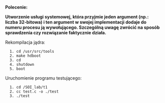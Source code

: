 **Polecenie:**

**Utworzenie usługi systemowej, która przyjmie jeden argument (np.: liczba 32-bitowa) i ten argument w swojej implementacji dodaje do numeru procesu ją wywołującego. Szczególną uwagę zwrócić na sposób sprawdzenia czy rozwiązanie faktycznie działa.**

   Rekompilacja jądra:
   
      1. cd /usr/src/tools
      2. make hdboot
      3. cd
      4. shutdown
      5. boot
  
   Uruchomienie programu testującego:
   
      1. cd /SOI_lab/t1
      2. cc test.c -o ./test
      3. ./test
